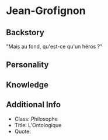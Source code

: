 # Jean-Grofignon

## Backstory
"Mais au fond, qu'est-ce qu'un héros ?" 

## Personality


## Knowledge


## Additional Info
- Class: Philosophe
- Title: L'Ontologique
- Quote: 
